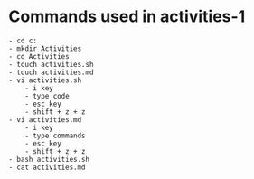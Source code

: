 # Commands used in activities-1
	- cd c:
	- mkdir Activities
	- cd Activities
	- touch activities.sh
	- touch activities.md
	- vi activities.sh
		- i key
		- type code
		- esc key
		- shift + z + z
	- vi activities.md
		- i key
		- type commands
		- esc key
		- shift + z + z
	- bash activities.sh
	- cat activities.md

